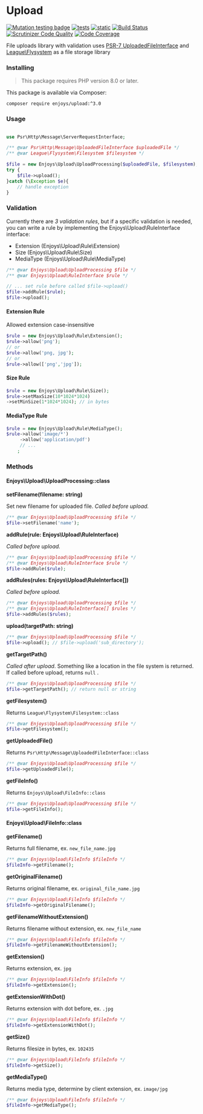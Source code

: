 Upload
==========

[![Mutation testing badge](https://img.shields.io/endpoint?style=flat&url=https%3A%2F%2Fbadge-api.stryker-mutator.io%2Fgithub.com%2FEnjoyzz%2Fupload%2Fmaster)](https://dashboard.stryker-mutator.io/reports/github.com/Enjoyzz/upload/master)
[![tests](https://github.com/Enjoyzz/upload/actions/workflows/tests.yml/badge.svg?branch=master)](https://github.com/Enjoyzz/upload/actions/workflows/tests.yml)
[![static](https://github.com/Enjoyzz/upload/actions/workflows/static.yml/badge.svg?branch=master)](https://github.com/Enjoyzz/upload/actions/workflows/static.yml)
[![Build Status](https://scrutinizer-ci.com/g/Enjoyzz/upload/badges/build.png?b=master)](https://scrutinizer-ci.com/g/Enjoyzz/upload/build-status/master)
[![Scrutinizer Code Quality](https://scrutinizer-ci.com/g/Enjoyzz/upload/badges/quality-score.png?b=master)](https://scrutinizer-ci.com/g/Enjoyzz/upload/?branch=master)
[![Code Coverage](https://scrutinizer-ci.com/g/Enjoyzz/upload/badges/coverage.png?b=master)](https://scrutinizer-ci.com/g/Enjoyzz/upload/?branch=master)

File uploads library with validation
uses [PSR-7 UploadedFileInterface](https://github.com/php-fig/fig-standards/blob/master/accepted/PSR-7-http-message.md#16-uploaded-files)
and [League\Flysystem](https://github.com/thephpleague/flysystem) as a file storage library

### Installing

> This package requires PHP version 8.0 or later.

This package is available via Composer:

```shell
composer require enjoys/upload:^3.0
```

### Usage

```php

use Psr\Http\Message\ServerRequestInterface;

/** @var Psr\Http\Message\UploadedFileInterface $uploadedFile */
/** @var League\Flysystem\Filesystem $filesystem */

$file = new Enjoys\Upload\UploadProcessing($uploadedFile, $filesystem);
try {
    $file->upload();       
}catch (\Exception $e){
    // handle exception
}
```

### Validation

Currently there are *3 validation rules*, but if a specific validation is needed, you can write a rule by implementing the Enjoys\Upload\RuleInterface interface:

- Extension (Enjoys\Upload\Rule\Extension)
- Size (Enjoys\Upload\Rule\Size)
- MediaType (Enjoys\Upload\Rule\MediaType)

```php
/** @var Enjoys\Upload\UploadProcessing $file */
/** @var Enjoys\Upload\RuleInterface $rule */

// ... set rule before called $file->upload()
$file->addRule($rule);
$file->upload(); 
```

#### Extension Rule

Allowed extension case-insensitive

```php
$rule = new Enjoys\Upload\Rule\Extension();
$rule->allow('png');
// or
$rule->allow('png, jpg');
// or
$rule->allow(['png','jpg']);
```

#### Size Rule

```php
$rule = new Enjoys\Upload\Rule\Size();
$rule->setMaxSize(10*1024*1024)
->setMinSize(1*1024*1024); // in bytes
```

#### MediaType Rule

```php
$rule = new Enjoys\Upload\Rule\MediaType();
$rule->allow('image/*')
     ->allow('application/pdf')
     // ...
    ;
```

### Methods

#### Enjoys\Upload\UploadProcessing::class

**setFilename(filename: string)**

Set new filename for uploaded file. _Called before upload._

```php
/** @var Enjoys\Upload\UploadProcessing $file */
$file->setFilename('name');
```

**addRule(rule: Enjoys\Upload\RuleInterface)**

_Called before upload._

```php
/** @var Enjoys\Upload\UploadProcessing $file */
/** @var Enjoys\Upload\RuleInterface $rule */
$file->addRule($rule);
```

**addRules(rules: Enjoys\Upload\RuleInterface[])**

_Called before upload._

```php
/** @var Enjoys\Upload\UploadProcessing $file */
/** @var Enjoys\Upload\RuleInterface[] $rules */
$file->addRules($rules);
```

**upload(targetPath: string)**

```php
/** @var Enjoys\Upload\UploadProcessing $file */
$file->upload(); // $file->upload('sub_directory');
```

**getTargetPath()**

_Called after upload_. Something like a location in the file system is returned. If called before upload, returns `null`
.

```php
/** @var Enjoys\Upload\UploadProcessing $file */
$file->getTargetPath(); // return null or string
```

**getFilesystem()**

Returns `League\Flysystem\Filesystem::class`

```php
/** @var Enjoys\Upload\UploadProcessing $file */
$file->getFilesystem(); 
```

**getUploadedFile()**

Returns `Psr\Http\Message\UploadedFileInterface::class`

```php
/** @var Enjoys\Upload\UploadProcessing $file */
$file->getUploadedFile();
```

**getFileInfo()**

Returns `Enjoys\Upload\FileInfo::class`

```php
/** @var Enjoys\Upload\UploadProcessing $file */
$file->getFileInfo();
```

#### Enjoys\Upload\FileInfo::class

**getFilename()**

Returns full filename, ex.  `new_file_name.jpg`

```php
/** @var Enjoys\Upload\FileInfo $fileInfo */
$fileInfo->getFilename();
```

**getOriginalFilename()**

Returns original filename, ex.  `original_file_name.jpg`

```php
/** @var Enjoys\Upload\FileInfo $fileInfo */
$fileInfo->getOriginalFilename();
```

**getFilenameWithoutExtension()**

Returns filename without extension, ex.  `new_file_name`

```php
/** @var Enjoys\Upload\FileInfo $fileInfo */
$fileInfo->getFilenameWithoutExtension();
```

**getExtension()**

Returns extension, ex.  `jpg`

```php
/** @var Enjoys\Upload\FileInfo $fileInfo */
$fileInfo->getExtension();
```

**getExtensionWithDot()**

Returns extension with dot before, ex.  `.jpg`

```php
/** @var Enjoys\Upload\FileInfo $fileInfo */
$fileInfo->getExtensionWithDot();
```

**getSize()**

Returns filesize in bytes, ex.  `102435`

```php
/** @var Enjoys\Upload\FileInfo $fileInfo */
$fileInfo->getSize();
```

**getMediaType()**

Returns media type, determine by client extension, ex.  `image/jpg`

```php
/** @var Enjoys\Upload\FileInfo $fileInfo */
$fileInfo->getMediaType();
```
